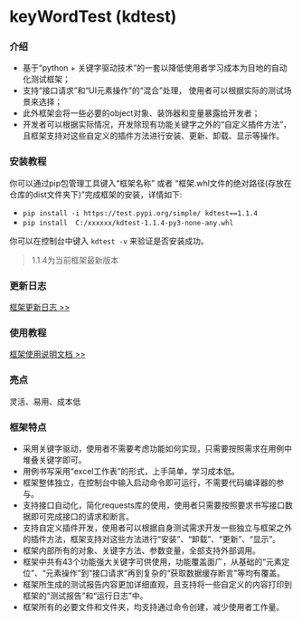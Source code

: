 # keyWordTest (kdtest)  

### 介绍
* 基于“python + 关键字驱动技术”的一套以降低使用者学习成本为目地的自动化测试框架；
* 支持“接口请求”和“UI元素操作”的“混合”处理， 使用者可以根据实际的测试场景来选择；
* 此外框架会将一些必要的object对象、装饰器和变量暴露给开发者；
* 开发者可以根据实际情况，开发除现有功能关键字之外的“自定义插件方法”，且框架支持对这些自定义的插件方法进行安装、更新、卸载、显示等操作。
### 安装教程
你可以通过pip包管理工具键入“框架名称” 或者 “框架.whl文件的绝对路径(存放在仓库的dist文件夹下)”完成框架的安装，详情如下:

* `pip install -i https://test.pypi.org/simple/ kdtest==1.1.4`
* `pip install  C:/xxxxxx/kdtest-1.1.4-py3-none-any.whl`

你可以在控制台中键入 `kdtest -v` 来验证是否安装成功。
> 1.1.4为当前框架最新版本
### 更新日志
<a href="https://blog.csdn.net/A1352074/article/details/131845554" target="_blank"> 框架更新日志 >></a>
### 使用教程
<a href="https://blog.csdn.net/A1352074/article/details/131835073" target="_blank"> 框架使用说明文档 >></a>
### 亮点
灵活、易用、成本低
### 框架特点
* 采用关键字驱动，使用者不需要考虑功能如何实现，只需要按照需求在用例中堆叠关键字即可。
* 用例书写采用“excel工作表”的形式，上手简单，学习成本低。
* 框架整体独立，在控制台中输入启动命令即可运行，不需要代码编译器的参与。
* 支持接口自动化，简化requests库的使用，使用者只需要按照要求书写接口数据即可完成接口的请求和断言。
* 支持自定义插件开发，使用者可以根据自身测试需求开发一些独立与框架之外的插件方法，框架支持对这些方法进行“安装”、“卸载”、“更新”、“显示”。
* 框架内部所有的对象、关键字方法、参数变量，全部支持外部调用。
* 框架中共有43个功能强大关键字可供使用，功能覆盖面广，从基础的“元素定位”、“元素操作”到“接口请求”再到复杂的“获取数据缓存断言”等均有覆盖。
* 框架所生成的测试报告内容更加详细直观，且支持将一些自定义的内容打印到框架的“测试报告”和“运行日志”中。
* 框架所有的必要文件和文件夹，均支持通过命令创建，减少使用者工作量。